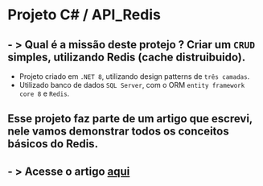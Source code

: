 # Projeto C# / API_Redis

## - >  Qual é a missão deste protejo ? Criar um `CRUD` simples, utilizando Redis (cache distruibuido).

- Projeto criado em `.NET 8`, utilizando design patterns de `três camadas`.
- Utilizado banco de dados `SQL Server`, com o ORM `entity framework core 8` e `Redis`.

## Esse projeto faz parte de um artigo que escrevi, nele vamos demonstrar todos os conceitos básicos do Redis.
## - >  Acesse o artigo [aqui](https://www.linkedin.com/pulse/redis-cache-distribu%C3%ADdo-com-net-diego-rocha-jabsf/)
